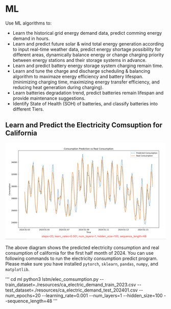 # ML

Use ML algorithms to:
- Learn the historical grid energy demand data, predict comming energy demand in hours.
- Learn and predict future solar & wind total energy generation according to input real-time weather data, predict energy shortage possibility for different areas, dynamically balance energy or change charging priority between energy stations and their storage systems in advance.
- Learn and predict battery energy storage system charging remain time.
- Learn and tune the charge and discharge scheduling & balancing algorithm to maximaze energy efficiency and battery lifespan. (minimizing charging time, maximizing energy transfer efficiency, and reducing heat generation during charging).
- Learn batteries degradation trend, predict batteries remain lifespan and provide maintenance suggestions.
- Identify State of Health (SOH) of batteries, and classify batteries into different Tiers.

## Learn and Predict the Electricity Comsuption for California

![image](./resources/ca_elec_consumption_prediction.png)

The above diagram shows the predicted electricity consumption and real consumption of california for the first half month of 2024. You can use following commands to run the electricity consumption predict program. Please make sure you have installed `pytorch`, `sklearn`, `pandas`, `numpy`, and `matplotlib`.

'''
cd ml
python3 lstm/elec_comsumption.py --train_dataset=./resources/ca_electric_demand_train_2023.csv --test_dataset=./resources/ca_electric_demand_test_202401.csv --num_epochs=20 --learning_rate=0.001 --num_layers=1 --hidden_size=100 --sequence_length=48
'''